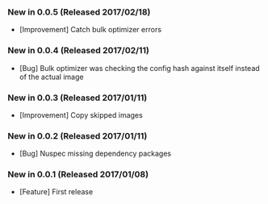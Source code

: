 ### New in 0.0.5 (Released 2017/02/18)
* [Improvement] Catch bulk optimizer errors

### New in 0.0.4 (Released 2017/02/11)
* [Bug] Bulk optimizer was checking the config hash against itself instead of the actual image

### New in 0.0.3 (Released 2017/01/11)
* [Improvement] Copy skipped images

### New in 0.0.2 (Released 2017/01/11)
* [Bug] Nuspec missing dependency packages

### New in 0.0.1 (Released 2017/01/08)
* [Feature] First release